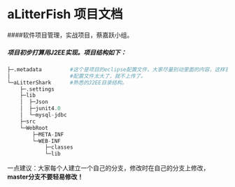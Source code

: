 # aLitterFish 项目文档
####软件项目管理，实战项目，蔡嘉跃小组。

##### 项目初步打算用J2EE实现。项目结构如下：

```python
├─.metadata         #这个是项目的eclipse配置文件，大家尽量别动里面的内容，这样我们在不同的电脑运行时能保证配置的一致性。
│                   #配置文件太大了，就不上传了。
└─aLitterShark      #熟悉的J2EE目录结构。
    ├─.settings
    ├─lib
    │  ├─Json
    │  ├─junit4.0
    │  └─mysql-jdbc
    ├─src
    └─WebRoot
        ├─META-INF
        └─WEB-INF
            ├─classes
            └─lib
```

一点建议：大家每个人建立一个自己的分支，修改时在自己的分支上修改，<b>master分支不要轻易修改！</b>
